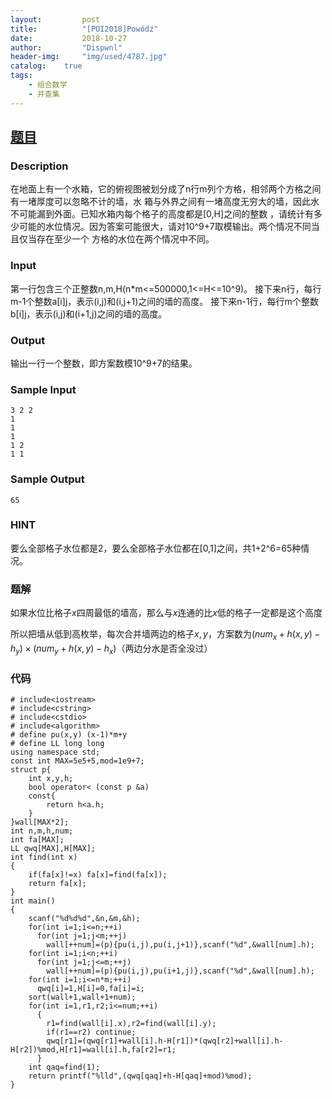 ```yaml
---
layout:         post
title:          "[POI2018]Powódź"
date:           2018-10-27
author:         "Dispwnl"
header-img:     "img/used/4787.jpg"
catalog:    true
tags:
    - 组合数学
    - 并查集
---
```

## [题目](https://www.lydsy.com/JudgeOnline/problem.php?id=5101)
### Description
在地面上有一个水箱，它的俯视图被划分成了n行m列个方格，相邻两个方格之间有一堵厚度可以忽略不计的墙，水
箱与外界之间有一堵高度无穷大的墙，因此水不可能漏到外面。已知水箱内每个格子的高度都是[0,H]之间的整数
，请统计有多少可能的水位情况。因为答案可能很大，请对10^9+7取模输出。两个情况不同当且仅当存在至少一个
方格的水位在两个情况中不同。

### Input
第一行包含三个正整数n,m,H(n*m<=500000,1<=H<=10^9)。
接下来n行，每行m-1个整数a[i][j](1<=a[i][j]<=H)，表示(i,j)和(i,j+1)之间的墙的高度。
接下来n-1行，每行m个整数b[i][j](1<=b[i][j]<=H)，表示(i,j)和(i+1,j)之间的墙的高度。

### Output
输出一行一个整数，即方案数模10^9+7的结果。

### Sample Input
```plain
3 2 2
1
1
1
1 2
1 1
```

### Sample Output
```plain
65
```

### HINT
要么全部格子水位都是2，要么全部格子水位都在[0,1]之间，共1+2^6=65种情况。

### 题解
如果水位比格子$x$四周最低的墙高，那么与$x$连通的比$x$低的格子一定都是这个高度

所以把墙从低到高枚举，每次合并墙两边的格子$x,y$，方案数为$(num_x+h(x,y)-h_y)\times (num_y+h(x,y)-h_x)$（两边分水是否全没过）

### 代码
```
# include<iostream>
# include<cstring>
# include<cstdio>
# include<algorithm>
# define pu(x,y) (x-1)*m+y
# define LL long long
using namespace std;
const int MAX=5e5+5,mod=1e9+7;
struct p{
    int x,y,h;
    bool operator< (const p &a)
    const{
        return h<a.h;
    }
}wall[MAX*2];
int n,m,h,num;
int fa[MAX];
LL qwq[MAX],H[MAX];
int find(int x)
{
    if(fa[x]!=x) fa[x]=find(fa[x]);
    return fa[x];
}
int main()
{
    scanf("%d%d%d",&n,&m,&h);
    for(int i=1;i<=n;++i)
      for(int j=1;j<m;++j)
        wall[++num]=(p){pu(i,j),pu(i,j+1)},scanf("%d",&wall[num].h);
    for(int i=1;i<n;++i)
      for(int j=1;j<=m;++j)
        wall[++num]=(p){pu(i,j),pu(i+1,j)},scanf("%d",&wall[num].h);
    for(int i=1;i<=n*m;++i)
      qwq[i]=1,H[i]=0,fa[i]=i;
    sort(wall+1,wall+1+num);
    for(int i=1,r1,r2;i<=num;++i)
      {
        r1=find(wall[i].x),r2=find(wall[i].y);
        if(r1==r2) continue;
        qwq[r1]=(qwq[r1]+wall[i].h-H[r1])*(qwq[r2]+wall[i].h-H[r2])%mod,H[r1]=wall[i].h,fa[r2]=r1;
      }
    int qaq=find(1);
    return printf("%lld",(qwq[qaq]+h-H[qaq]+mod)%mod);
}
```
